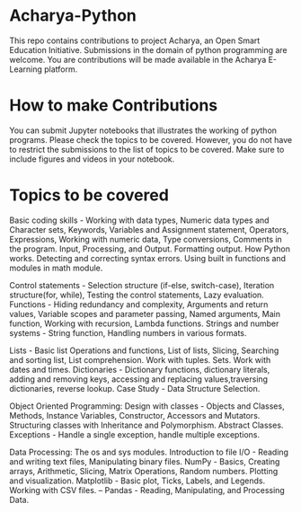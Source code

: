 # Acharya-Python
This repo contains contributions to project Acharya, an Open Smart Education Initiative. Submissions in the domain of python programming  are welcome.  You are contributions will be made available in the Acharya E-Learning platform.



# How to make Contributions

You can submit Jupyter notebooks that illustrates the working of python programs. Please check the topics to be covered. However, you do not have to restrict the submissions to the list of topics to be covered. Make sure to include figures and videos in your notebook. 



# Topics to be covered

Basic coding skills - Working with data types, Numeric data types and Character sets, Keywords, Variables and Assignment statement, Operators, Expressions, Working with numeric data, Type conversions, Comments in the program. Input, Processing, and Output. Formatting output. How Python works. Detecting and correcting syntax errors. Using built in functions and modules in math module.

Control statements - Selection structure (if-else, switch-case), Iteration structure(for, while), Testing the control statements, Lazy evaluation. Functions - Hiding redundancy and complexity, Arguments and return values, Variable scopes and parameter passing, Named arguments, Main function, Working with recursion, Lambda functions. Strings and number systems - String function, Handling numbers in various formats. 

Lists - Basic list Operations and functions, List of lists, Slicing, Searching and sorting list, List comprehension. Work with tuples. Sets. Work with dates and times. Dictionaries - Dictionary  functions, dictionary literals, adding and removing keys, accessing and replacing values,traversing dictionaries, reverse lookup. Case Study - Data Structure Selection.

Object Oriented Programming:
Design with classes - Objects and Classes, Methods, Instance Variables, Constructor, Accessors and Mutators. Structuring classes with Inheritance and Polymorphism. Abstract Classes. Exceptions - Handle a single exception, handle multiple exceptions. 

Data Processing:
The os and sys modules. Introduction to file I/O - Reading and writing text files, Manipulating binary files. NumPy - Basics, Creating arrays, Arithmetic, Slicing, Matrix Operations, Random numbers. Plotting and visualization. Matplotlib - Basic plot, Ticks, Labels, and Legends. Working with CSV files. – Pandas - Reading, Manipulating, and Processing Data.



